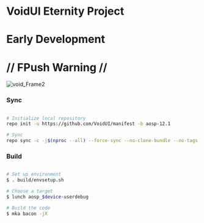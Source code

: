# VoidUI Eternity Project #
# Early Development #
# // FPush Warning // #

![void_Frame2](https://user-images.githubusercontent.com/34755141/173379206-ea461b24-321e-4186-b3d4-2bfbae6872d4.jpg)

### Sync ###

```bash

# Initialize local repository
repo init -u https://github.com/VoidUI/manifest -b aosp-12.1

# Sync
repo sync -c -j$(nproc --all) --force-sync --no-clone-bundle --no-tags
```

### Build ###

```bash

# Set up environment
$ . build/envsetup.sh

# Choose a target
$ lunch aosp_$device-userdebug

# Build the code
$ mka bacon -jX
```